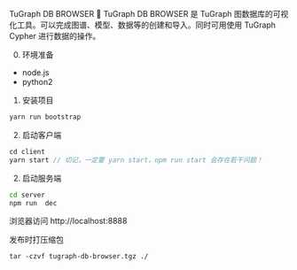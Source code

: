 TuGraph DB BROWSER 🔗
TuGraph DB BROWSER 是 TuGraph 图数据库的可视化工具。可以完成图谱、模型、数据等的创建和导入。同时可用使用 TuGraph Cypher 进行数据的操作。

0. 环境准备

- node.js
- python2

1. 安装项目

```bash
yarn run bootstrap
```

2. 启动客户端

```js
cd client
yarn start // 切记，一定要 yarn start，npm run start 会存在若干问题！
```

2. 启动服务端

```bash
cd server
npm run  dec
```

浏览器访问 http://localhost:8888


发布时打压缩包
```
tar -czvf tugraph-db-browser.tgz ./
```
